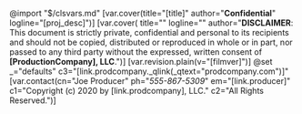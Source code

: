 @import "$/clsvars.md"
[var.cover(title="[title]" author="**Confidential**" logline="[proj_desc]")]
[var.cover( title="" logline="" author="**DISCLAIMER**: This document is strictly private, confidential and personal to its recipients and should not be copied, distributed or reproduced in whole or in part, nor passed to any third party without the expressed, written consent of **[ProductionCompany], LLC**.")]
[var.revision.plain(v="[filmver]")]
@set _="defaults" c3="[link.prodcompany._qlink(_qtext=\"prodcompany.com\")]"
[var.contact(cn="Joe Producer" ph="*555-867-5309*" em="[link.producer]" c1="Copyright (c) 2020 by [link.prodcompany], LLC." c2="All Rights Reserved.")]
